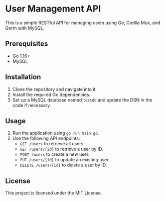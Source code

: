 # User Management API

This is a simple RESTful API for managing users using Go, Gorilla Mux, and Gorm with MySQL.

## Prerequisites

- Go 1.16+
- MySQL

## Installation

1. Clone the repository and navigate into it.
2. Install the required Go dependencies.
3. Set up a MySQL database named `testdb` and update the DSN in the code if necessary.

## Usage

1. Run the application using `go run main.go`.
2. Use the following API endpoints:
   - `GET /users` to retrieve all users.
   - `GET /users/{id}` to retrieve a user by ID.
   - `POST /users` to create a new user.
   - `PUT /users/{id}` to update an existing user.
   - `DELETE /users/{id}` to delete a user by ID.

## License

This project is licensed under the MIT License.
